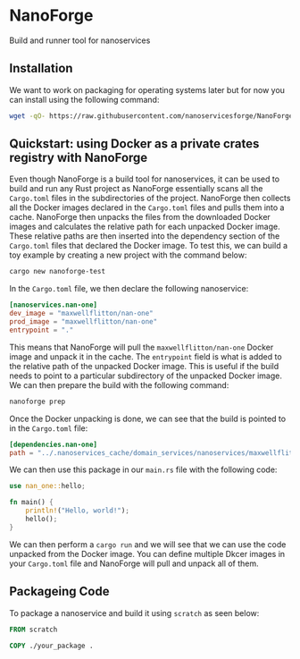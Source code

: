 # NanoForge
Build and runner tool for nanoservices


## Installation

We want to work on packaging for operating systems later but for now you can install using the following command:

```bash
wget -qO- https://raw.githubusercontent.com/nanoservicesforge/NanoForge/main/scripts/install.sh | sh
```

## Quickstart: using Docker as a private crates registry with NanoForge

Even though NanoForge is a build tool for nanoservices, it can be used to build and run any Rust project as
NanoForge essentially scans all the `Cargo.toml` files in the subdirectories of the project. NanoForge then
collects all the Docker images declared in the `Cargo.toml` files and pulls them into a cache. NanoForge then
unpacks the files from the downloaded Docker images and calculates the relative path for each unpacked Docker
image. These relative paths are then inserted into the dependency section of the `Cargo.toml` files that declared
the Docker image. To test this, we can build a toy example by creating a new project with the command below:

```bash
cargo new nanoforge-test
````

In the `Cargo.toml` file, we then declare the following nanoservice:

```toml
[nanoservices.nan-one]
dev_image = "maxwellflitton/nan-one"
prod_image = "maxwellflitton/nan-one"
entrypoint = "."
```

This means that NanoForge will pull the `maxwellflitton/nan-one` Docker image and unpack it in the cache. The
`entrypoint` field is what is added to the relative path of the unpacked Docker image. This is useful if the
build needs to point to a particular subdirectory of the unpacked Docker image. We can then prepare the build
with the following command:

```bash
nanoforge prep
````

Once the Docker unpacking is done, we can see that the build is pointed to in the `Cargo.toml` file:

```toml
[dependencies.nan-one]
path = "../.nanoservices_cache/domain_services/nanoservices/maxwellflitton_nan-one/."
```

We can then use this package in our `main.rs` file with the following code:

```rust
use nan_one::hello;

fn main() {
    println!("Hello, world!");
    hello();
}
```

We can then perform a `cargo run` and we will see that we can use the code unpacked from the
Docker image. You can define multiple Dkcer images in your `Cargo.toml` file and NanoForge will
pull and unpack all of them.

## Packageing Code

To package a nanoservice and build it using `scratch` as seen below:

```Dockerfile
FROM scratch

COPY ./your_package .
```
